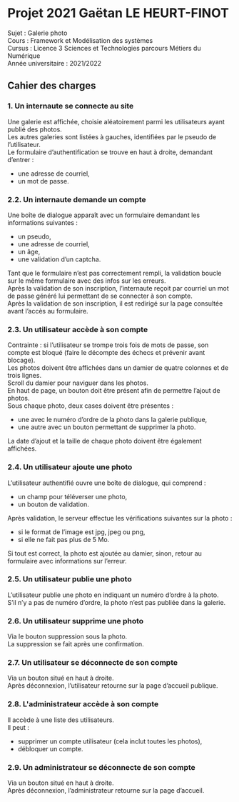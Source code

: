# Projet 2021 Gaëtan LE HEURT-FINOT
Sujet : Galerie photo  
Cours : Framework et Modélisation des systèmes  
Cursus : Licence 3 Sciences et Technologies parcours Métiers du Numérique  
Année universitaire : 2021/2022

## Cahier des charges
### 1. Un internaute se connecte au site
Une galerie est affichée, choisie aléatoirement parmi les utilisateurs ayant publié des photos.  
Les autres galeries sont listées à gauches, identifiées par le pseudo de l’utilisateur.  
Le formulaire d’authentification se trouve en haut à droite, demandant d’entrer :

- une adresse de courriel,
- un mot de passe.

### 2.2. Un internaute demande un compte
Une boîte de dialogue apparaît avec un formulaire demandant les informations suivantes :

- un pseudo,
- une adresse de courriel,
- un âge,
- une validation d’un captcha.

Tant que le formulaire n’est pas correctement rempli, la validation boucle sur le même formulaire avec des infos sur les erreurs.  
Après la validation de son inscription, l’internaute reçoit par courriel un mot de passe généré lui permettant de se connecter à son compte.  
Après la validation de son inscription, il est redirigé sur la page consultée avant l’accès au formulaire.

### 2.3. Un utilisateur accède à son compte
Contrainte : si l’utilisateur se trompe trois fois de mots de passe, son compte est bloqué (faire le décompte des échecs et prévenir avant blocage).  
Les photos doivent être affichées dans un damier de quatre colonnes et de trois lignes.  
Scroll du damier pour naviguer dans les photos.  
En haut de page, un bouton doit être présent afin de permettre l’ajout de photos.  
Sous chaque photo, deux cases doivent être présentes :

- une avec le numéro d’ordre de la photo dans la galerie publique,
- une autre avec un bouton permettant de supprimer la photo.

La date d’ajout et la taille de chaque photo doivent être également affichées.

### 2.4. Un utilisateur ajoute une photo
L’utilisateur authentifié ouvre une boîte de dialogue, qui comprend :

- un champ pour téléverser une photo,
- un bouton de validation.

Après validation, le serveur effectue les vérifications suivantes sur la photo :

- si le format de l’image est jpg, jpeg ou png,
- si elle ne fait pas plus de 5 Mo.

Si tout est correct, la photo est ajoutée au damier, sinon, retour au formulaire avec informations sur l’erreur.

### 2.5. Un utilisateur publie une photo
L’utilisateur publie une photo en indiquant un numéro d’ordre à la photo.  
S’il n’y a pas de numéro d’ordre, la photo n’est pas publiée dans la galerie.

### 2.6. Un utilisateur supprime une photo
Via le bouton suppression sous la photo.  
La suppression se fait après une confirmation.

### 2.7. Un utilisateur se déconnecte de son compte
Via un bouton situé en haut à droite.  
Après déconnexion, l’utilisateur retourne sur la page d’accueil publique.

### 2.8. L'administrateur accède à son compte
Il accède à une liste des utilisateurs.  
Il peut :

- supprimer un compte utilisateur (cela inclut toutes les photos),
- débloquer un compte.

### 2.9. Un administrateur se déconnecte de son compte
Via un bouton situé en haut à droite.  
Après déconnexion, l’administrateur retourne sur la page d’accueil.